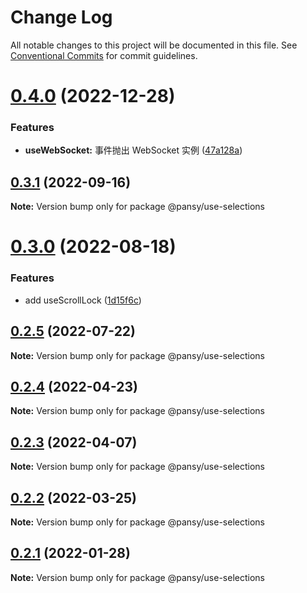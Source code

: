 # Change Log

All notable changes to this project will be documented in this file.
See [Conventional Commits](https://conventionalcommits.org) for commit guidelines.

# [0.4.0](https://github.com/pansyjs/react-hooks/compare/@pansy/use-selections@0.3.1...@pansy/use-selections@0.4.0) (2022-12-28)


### Features

* **useWebSocket:** 事件抛出 WebSocket 实例 ([47a128a](https://github.com/pansyjs/react-hooks/commit/47a128af648a5addfbaa53d10669eea38e3353d7))





## [0.3.1](https://github.com/pansyjs/react-hooks/compare/@pansy/use-selections@0.3.0...@pansy/use-selections@0.3.1) (2022-09-16)

**Note:** Version bump only for package @pansy/use-selections





# [0.3.0](https://github.com/pansyjs/react-hooks/compare/@pansy/use-selections@0.2.5...@pansy/use-selections@0.3.0) (2022-08-18)


### Features

* add useScrollLock ([1d15f6c](https://github.com/pansyjs/react-hooks/commit/1d15f6cbdd5477b80f7b97bfe834299d6b649cef))





## [0.2.5](https://github.com/pansyjs/react-hooks/compare/@pansy/use-selections@0.2.4...@pansy/use-selections@0.2.5) (2022-07-22)

**Note:** Version bump only for package @pansy/use-selections





## [0.2.4](https://github.com/pansyjs/react-hooks/compare/@pansy/use-selections@0.2.3...@pansy/use-selections@0.2.4) (2022-04-23)

**Note:** Version bump only for package @pansy/use-selections





## [0.2.3](https://github.com/pansyjs/react-hooks/compare/@pansy/use-selections@0.2.2...@pansy/use-selections@0.2.3) (2022-04-07)

**Note:** Version bump only for package @pansy/use-selections





## [0.2.2](https://github.com/pansyjs/react-hooks/compare/@pansy/use-selections@0.2.1...@pansy/use-selections@0.2.2) (2022-03-25)

**Note:** Version bump only for package @pansy/use-selections





## [0.2.1](https://github.com/pansyjs/react-hooks/compare/@pansy/use-selections@0.2.0...@pansy/use-selections@0.2.1) (2022-01-28)

**Note:** Version bump only for package @pansy/use-selections
